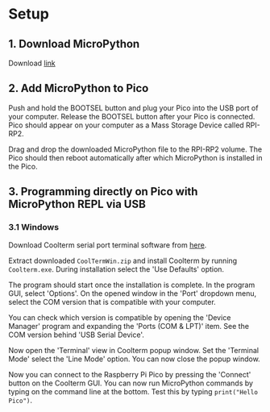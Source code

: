 # Setup

## 1. Download MicroPython

Download [link](https://micropython.org/download/rp2-pico/rp2-pico-latest.uf2)

## 2. Add MicroPython to Pico

Push and hold the BOOTSEL button and plug your Pico into the USB port of your computer. Release the BOOTSEL button after your Pico is connected. Pico should appear on your computer as a Mass Storage Device called RPI-RP2.

Drag and drop the downloaded MicroPython file to the RPI-RP2 volume. The Pico should then reboot automatically after which MicroPython is installed in the Pico.

## 3. Programming directly on Pico with MicroPython REPL via USB

### 3.1 Windows

Download Coolterm serial port terminal software from [here](https://coolterm.en.lo4d.com/windows).

Extract downloaded `CoolTermWin.zip` and install Coolterm by running `Coolterm.exe`. During installation select the 'Use Defaults' option.

The program should start once the installation is complete. In the program GUI, select 'Options'. On the opened window in the 'Port' dropdown menu, select the COM version that is compatible with your computer.

You can check which version is compatible by opening the 'Device Manager' program and expanding the 'Ports (COM & LPT)' item. See the COM version behind 'USB Serial Device'.

Now open the 'Terminal' view in Coolterm popup window. Set the 'Terminal Mode' select the 'Line Mode' option. You can now close the popup window.

Now you can connect to the Raspberry Pi Pico by pressing the 'Connect' button on the Coolterm GUI. You can now run MicroPython commands by typing on the command line at the bottom. Test this by typing `print("Hello Pico")`.
